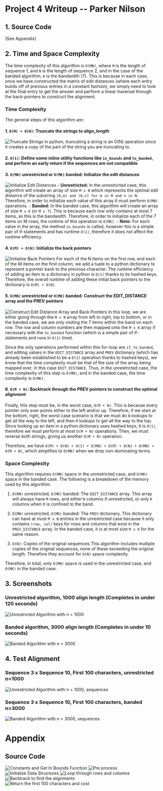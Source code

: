 # Project 4 Writeup -- Parker Nilson

## 1. Source Code
(See Appendix)

## 2. Time and Space Complexity
The time complexity of this algorithm is `O(MN)`, where `M` is the length of sequence 1, and `N` is the length of sequence 2, and in the case of the banded algorithm, `K` is the bandwidth (7). This is because in each case, once we have constructed the matrix of edit distances (where each entry builds off of previous entries in a constant fashion), we simply need to look at the final entry to get the answer and perform a linear traversal through the back-pointers to construct the alignment.

### Time Complexity
The general steps of this algorithm are:

#### 1. `O(M) + O(N)`: Truncate the strings to align_length
![Truncate Strings](./snapshots/1_truncate_strings.png)
In python, truncating a string is an O(N) operation since it creates a copy of the part of the string you are truncating to.

#### 2. `O(1)`: Define some inline utility functions like `in_bounds` and `to_banded`, and perform an early return if the sequences are not compatible

#### 3. `O(MN)` unrestricted or `O(MK)` banded: Initialize the edit distances
![Initialize Edit Distances](./snapshots/2_initialize_edit_distance_array.png)
    - **Unrestricted:**
    In the unrestricted case, this algorithm will create an array of size `M x N` which represents the optimal edit distance of the substring `(0,m) and (0,n) for m in M and n in N`. Therefore, in order to initialize each value of this array it must perform `O(MN)` operations.
    - **Banded:**
    In the banded case, this algorithm will create an array of size `M x K` (or `M x 7`). This is because each row only contains at most 7 items, as this is the bandwidth. Therefore, in order to initialize each of the 7 items on M rows, the runtime of this operation is `O(MK)`.
    - **Note:**
    For each value in the array, the method `in_bounds` is called, however this is a simple pair of if-statements and has runtime `O(1)`, therefore it does not affect the runtime efficiency.

#### 4. `O(M) + O(N)`: Initialize the back pointers
![Initialize Back Pointers](./snapshots/3_initialize_back_pointers.png)
For each of the N items on the first row, and each of the M items on the first column, we add a tuple to a python dictionary to represent a pointer back to the previous character. The runtime efficiency of adding an item to a dictionary in python is `O(1)` thanks to its hashed keys. Therefore, the overall runtime of adding these initial back pointers to the dictionary is `O(M) + O(N)`.

#### 5. `O(MN)` unrestricted or `O(MK)` banded: Construct the EDIT_DISTANCE array and the PREV pointers
![Construct Edit Distance Array and Back Pointers](./snapshots/4_loop_through_array.png)
In this loop, we are either going through the `M x N` array from left to right, top to bottom, or in the banded case, we are only visiting the 7 items within the band on each row. The row and column numbers are then mapped onto the `M x K` array if necessary with the `to_banded` function (which is a simple pair of if-statements and runs in `O(1)` time).

Since the only operations performed within this for-loop are `if`, `to_banded`, and editing values in the `EDIT_DISTANCE` array and `PREV` dictionary (which has already been established to be a `O(1)` operation thanks to hashed keys), we know that the time complexity must be that of the size of the array being mapped over, in this case `EDIT_DISTANCE`. Thus, in the unrestricted case, the time complexity of this step is `O(MN)`, and in the banded case, the time complexity is `O(MK)`.

#### 6. `O(M + N)`: Backtrack through the PREV pointers to construct the optimal alignment
Finally, this step must be, in the worst case, `O(M + N)`. This is because every pointer only ever points either to the left and/or up. Therefore, if we start at the bottom, right, the worst case scenario is that we must do `N` lookups to get all the way to the left, and then `M` lookups to get all the way to the top. Since looking up an item in a python dictionary uses hashed keys, it is `O(1)`, therefore we must perform at most `O(M + N)` operations. Then, we must reverse both strings, giving us another `O(M + N)` operation.

Therefore, we have `O(M) + O(N) + O(1) + O(MN) + O(M) + O(N) + O(MN) + O(M + N)`, which simplifies to `O(MN)` when we drop non-dominating terms.

### Space Complexity
This algorithm requires `O(MN)` space in the unrestricted case, and `O(MK)` space in the banded case. The following is a breakdown of the memory used by this algorithm:
1. `O(MN)` unrestricted, `O(MK)` banded: The `EDIT_DISTANCE` array.
This array will always have `M` rows, and either `N` columns if unrestricted, or only `K` columns when it is confined to the band.

2. `O(MN)` unrestricted, `O(MK)` banded: The `PREV` dictionary.
This dictionary can have at most `M x N` entries in the unrestricted case because it only contains `(row, col)` keys for rows and columns that exist in the `PREV_DISTANCE` array. In the banded case, it is at most size `M x K` for the same reason. 

3. `O(N)`: Copies of the original sequences
This algorithm includes multiple copies of the original sequences, none of these exceeding the original length. Therefore they account for `O(N)` space complexity.

Therefore, in total, only `O(MN)` space is used in the unrestricted case, and `O(MK)` in the banded case.

## 3. Screenshots

### Unrestricted algorithm, 1000 align length (Completes in under 120 seconds)
![Unrestricted Algorithm with n = 1000](./unrestricted_n1000_3x10.png)

### Banded algorithm, 3000 align length (Completes in under 10 seconds)
![Banded Algorithm with n = 3000](./banded_n3000_3x10.png)

## 4. Test Alignment
### Sequence 3 x Sequence 10, First 100 characters, unrestricted n=1000
![Unrestricted Algorithm with n = 1000, sequences](./unrestricted_n1000_3x10_sequence.png)

### Sequence 3 x Sequence 10, First 100 characters, banded n=3000
![Banded Algorithm with n = 3000, sequences](./banded_n3000_3x10_sequence.png)

# Appendix
## Source Code
![Constants and Get In Bounds Function](./get_in_bounds_and_constants.png)
![Pre process](./truncate_sequences_and_define_to_banded_and_in_bounds.png)
![Initialize Data Structures](./initialize_edit_distance_and_prev.png)
![Loop through rows and columns](./for_loop_construct_edit_distance.png)
![Backtrack to find the alignments](./backtrack_to_find_alignments.png)
![Return the first 100 characters and cost](./return_alignments.png)